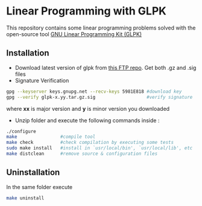 # Linear Programming with GLPK

This repository contains some linear programming problems solved with the open-source tool [GNU Linear Programming Kit (GLPK)](https://www.gnu.org/software/glpk/)

Installation
--------
- Download latest version of glpk from [this FTP repo](http://ftp.gnu.org/gnu/glpk/). Get both .gz and .sig files
- Signature Verification
```sh
gpg --keyserver keys.gnupg.net --recv-keys 5981E818	#download key
gpg --verify glpk-x.yy.tar.gz.sig					#verify signature

```
where **xx** is major version and **y** is minor version you downloaded

- Unzip folder and execute the following commands inside :
```sh
./configure
make				#compile tool
make check			#check compilation by executing some tests
sudo make install	#install in `usr/local/bin', `usr/local/lib', etc
make distclean		#remove source & configuration files
```

Uninstallation
--------
In the same folder execute
```sh
make uninstall
```